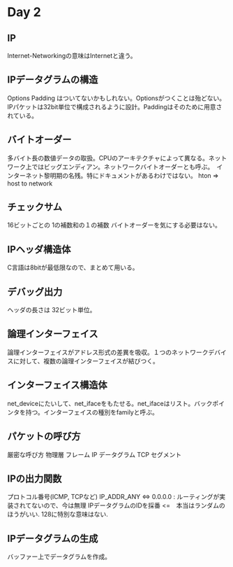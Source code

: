 # Day 2

## IP
Internet-Networkingの意味はInternetと違う。

## IPデータグラムの構造
Options Padding はついてないかもしれない。Optionsがつくことは殆どない。IPパケットは32bit単位で構成されるように設計。Paddingはそのために用意されている。

## バイトオーダー
多バイト長の数値データの取扱。CPUのアーキテクチャによって異なる。ネットワーク上ではビッグエンディアン。ネットワークバイトオーダーとも呼ぶ。　インターネット黎明期の名残。特にドキュメントがあるわけではない。
hton => host to network

## チェックサム
16ビットごとの 1の補数和の１の補数
バイトオーダーを気にする必要はない。

## IPヘッダ構造体
C言語は8bitが最低限なので、まとめて用いる。

## デバッグ出力
ヘッダの長さは 32ビット単位。

## 論理インターフェイス
論理インターフェイスがアドレス形式の差異を吸収。１つのネットワークデバイスに対して、複数の論理インターフェイスが結びつく。

## インターフェイス構造体
net_deviceにたいして、net_ifaceをもたせる。net_ifaceはリスト。バックポインタを持つ。インターフェイスの種別をfamilyと呼ぶ。

## パケットの呼び方
厳密な呼び方
物理層 フレーム
IP データグラム
TCP セグメント

## IPの出力関数
プロトコル番号(ICMP, TCPなど)
IP_ADDR_ANY <=> 0.0.0.0 : ルーティングが実装されてないので、今は無理
IPデータグラムのIDを採番 <=　本当はランダムのほうがいい. 128に特別な意味はない.

## IPデータグラムの生成
バッファー上でデータグラムを作成。
